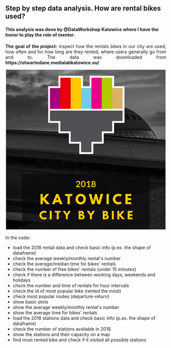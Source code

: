 
## Step by step data analysis. How are rental bikes used?

#### This analysis was done by @DataWorkshop Katowice where I have the honor to play the role of mentor.

<p align="justify">
<b>The goal of the project:</b> inspect how the rentals bikes in our city are used, how often and for how long are they rented,
where users generally go from and to. The data was downloaded from <b>https://otwartedane.medialabkatowice.eu/</b> 
</p>

<p align="center">
  <img src="./images/fb_citybike.jpg">
</p>


In the code:
- load the 2018 rental data and check basic info (p.ex. the shape of dataframe)
- check the average weekly/monthly rental's number
- check the average/median time for bikes' rentals
- check the number of free bikes' rentals (under 15 minutes)
- check if there is a difference between working days, weekends and holidays
- check the number and time of rentals for hour intervals
- check the id of most popular bike (rented the most)
- check most popular routes (departure-return)
- show basic plots
- show the average weekly/monthly rental's number
- show the average time for bikes' rentals
- load the 2018 stations data and check basic info (p.ex. the shape of dataframe)
- check the number of stations available in 2018
- show the stations and their capacity on a map
- find most rented bike and check if it visited all possible stations
